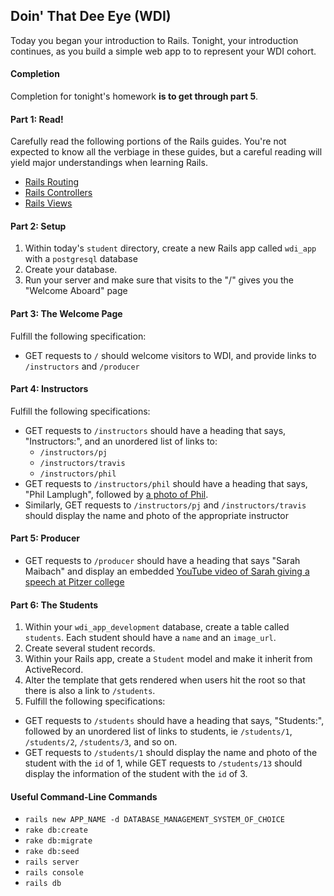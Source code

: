 ## Doin' That Dee Eye (WDI)

Today you began your introduction to Rails. Tonight, your introduction continues, as you build a simple web app to to represent your WDI cohort.

#### Completion

Completion for tonight's homework __is to get through part 5__.

#### Part 1: Read!

Carefully read the following portions of the Rails guides. You're not expected to know all the verbiage in these guides, but a careful reading will yield major understandings when learning Rails.
- [Rails Routing](http://guides.rubyonrails.org/routing.html)
- [Rails Controllers](http://guides.rubyonrails.org/action_controller_overview.html)
- [Rails Views](http://guides.rubyonrails.org/action_view_overview.html)

#### Part 2: Setup

1. Within today's `student` directory, create a new Rails app called `wdi_app` with a `postgresql` database
2. Create your database.
3. Run your server and make sure that visits to the "/" gives you the "Welcome Aboard" page

#### Part 3: The Welcome Page

Fulfill the following specification:

  - GET requests to `/` should welcome visitors to WDI, and provide links to `/instructors` and `/producer`

#### Part 4: Instructors

Fulfill the following specifications:
  - GET requests to `/instructors` should have a heading that says, "Instructors:", and an unordered list of links to:
    - `/instructors/pj` 
    - `/instructors/travis` 
    - `/instructors/phil` 
  - GET requests to `/instructors/phil` should have a heading that says, "Phil Lamplugh", followed by [a photo of Phil](https://ga-core-production-herokuapp-com.global.ssl.fastly.net/assets/education/web-development-immersive/people/NYC-Phil-Lamplugh-53fc8ba1b22bdcca048cac54fcee7cc2.jpg).
  - Similarly, GET requests to `/instructors/pj` and `/instructors/travis` should display the name and photo of the appropriate instructor
  
#### Part 5: Producer

  - GET requests to `/producer` should have a heading that says "Sarah Maibach" and display an embedded [YouTube video of Sarah giving a speech at Pitzer college](https://www.youtube.com/watch?v=eRiG9sd7Bcs)

#### Part 6: The Students 

1. Within your `wdi_app_development` database, create a table called `students`. Each student should have a `name` and an `image_url`.
1. Create several student records.
1. Within your Rails app, create a `Student` model and make it inherit from ActiveRecord.
1. Alter the template that gets rendered when users hit the root so that there is also a link to `/students`.
1. Fulfill the following specifications:
  -  GET requests to `/students` should have a heading that says, "Students:", followed by an unordered list of links to students, ie `/students/1`, `/students/2`, `/students/3`, and so on.
  - GET requests to `/students/1` should display the name and photo of the student with the `id` of 1, while GET requests to `/students/13` should display the information of the student with the `id` of 3.

#### Useful Command-Line Commands

- `rails new APP_NAME -d DATABASE_MANAGEMENT_SYSTEM_OF_CHOICE`
- `rake db:create`
- `rake db:migrate`
- `rake db:seed`
- `rails server`
- `rails console`
- `rails db`
